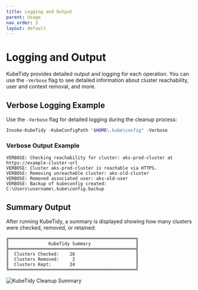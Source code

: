 ```yaml
---
title: Logging and Output
parent: Usage
nav_order: 3
layout: default
---
```


# Logging and Output

KubeTidy provides detailed output and logging for each operation. You can use the `-Verbose` flag to see detailed information about cluster reachability, user and context removal, and more.

## Verbose Logging Example

Use the `-Verbose` flag for detailed logging during the cleanup process:

```powershell
Invoke-KubeTidy -KubeConfigPath "$HOME\.kube\config" -Verbose
```

### Verbose Output Example

```
VERBOSE: Checking reachability for cluster: aks-prod-cluster at https://example-cluster-url
VERBOSE: Cluster aks-prod-cluster is reachable via HTTPS.
VERBOSE: Removing unreachable cluster: aks-old-cluster
VERBOSE: Removed associated user: aks-old-user
VERBOSE: Backup of kubeconfig created: C:\Users\username\.kube\config.backup
```

## Summary Output

After running KubeTidy, a summary is displayed showing how many clusters were checked, removed, or retained:

```
╔════════════════════════════════════════════════╗
║               KubeTidy Summary                 ║
╠════════════════════════════════════════════════╣
║  Clusters Checked:    26                       ║
║  Clusters Removed:     2                       ║
║  Clusters Kept:       24                       ║
╚════════════════════════════════════════════════╝
```

![KubeTidy Cleanup Summary](../../../assets/images/summary.png)
